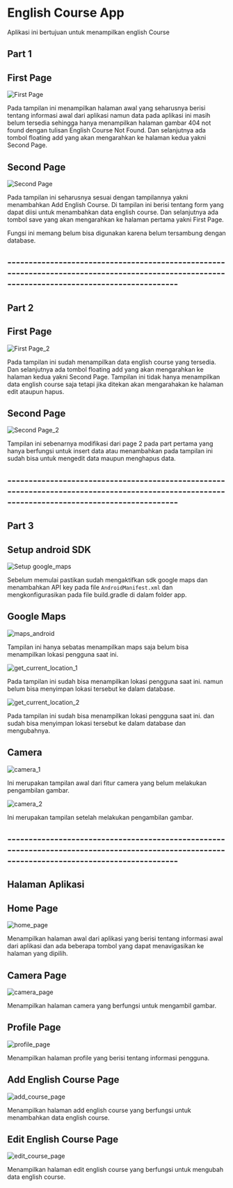 # English Course App

Aplikasi ini bertujuan untuk menampilkan english Course


## Part 1

## First Page

![First Page](https://github.com/finaustadatin/english-course-app/blob/master/img/page1.png)

Pada tampilan ini menampilkan halaman awal yang seharusnya berisi tentang informasi awal dari aplikasi namun data pada aplikasi ini masih belum tersedia sehingga hanya menampilkan halaman gambar 404 not found dengan tulisan English Course Not Found.
Dan selanjutnya ada tombol floating add yang akan mengarahkan ke halaman kedua yakni Second Page.

## Second Page

![Second Page](https://github.com/finaustadatin/english-course-app/blob/master/img/page2.png)

Pada tampilan ini seharusnya sesuai dengan tampilannya yakni menambahkan Add English Course. Di tampilan ini berisi tentang form yang dapat diisi untuk menambahkan data english course.
Dan selanjutnya ada tombol save yang akan mengarahkan ke halaman pertama yakni First Page.


Fungsi ini memang belum bisa digunakan karena belum tersambung dengan database.

## ----------------------------------------------------------------------------------------------------------------------------------------------

## Part 2

## First Page

![First Page_2](https://github.com/finaustadatin/english-course-app/blob/master/img/page1-2.png)

Pada tampilan ini sudah menampilkan data english course yang tersedia. Dan selanjutnya ada tombol floating add yang akan mengarahkan ke halaman kedua yakni Second Page.
Tampilan ini tidak hanya menampilkan data english course saja tetapi jika ditekan akan mengarahakan ke halaman edit ataupun hapus.

## Second Page

![Second Page_2](https://github.com/finaustadatin/english-course-app/blob/master/img/page2-2.png)

Tampilan ini sebenarnya modifikasi dari page 2 pada part pertama yang hanya berfungsi untuk insert data atau menambahkan
pada tampilan ini sudah bisa untuk mengedit data maupun menghapus data.


## ----------------------------------------------------------------------------------------------------------------------------------------------

## Part 3

## Setup android SDK

![Setup google_maps](https://github.com/finaustadatin/english-course-app/blob/master/img/enable-sdk.png)

Sebelum memulai pastikan sudah mengaktifkan sdk google maps dan menambahkan API key pada file `AndroidManifest.xml` dan mengkonfigurasikan pada file build.gradle di dalam folder app.

## Google Maps

![maps_android](https://github.com/finaustadatin/english-course-app/blob/master/img/maps-android.png)

Tampilan ini hanya sebatas menampilkan maps saja belum bisa menampilkan lokasi pengguna saat ini.

![get_current_location_1](https://github.com/finaustadatin/english-course-app/blob/master/img/get-current-location-1.png)

Pada tampilan ini sudah bisa menampilkan lokasi pengguna saat ini. namun belum bisa menyimpan lokasi tersebut ke dalam database.

![get_current_location_2](https://github.com/finaustadatin/english-course-app/blob/master/img/get-current-location-2.png)

Pada tampilan ini sudah bisa menampilkan lokasi pengguna saat ini. dan sudah bisa menyimpan lokasi tersebut ke dalam database dan mengubahnya.

## Camera

![camera_1](https://github.com/finaustadatin/english-course-app/blob/master/img/camera-1.png)

Ini merupakan tampilan awal dari fitur camera yang belum melakukan pengambilan gambar.

![camera_2](https://github.com/finaustadatin/english-course-app/blob/master/img/camera-2.png)

Ini merupakan tampilan setelah melakukan pengambilan gambar.

## ----------------------------------------------------------------------------------------------------------------------------------------------

## Halaman Aplikasi

## Home Page

![home_page](https://github.com/finaustadatin/english-course-app/blob/master/img/page/home-page.png)

Menampilkan halaman awal dari aplikasi yang berisi tentang informasi awal dari aplikasi dan ada beberapa tombol yang dapat menavigasikan ke halaman yang dipilih.

## Camera Page

![camera_page](https://github.com/finaustadatin/english-course-app/blob/master/img/page/camera-page.png)

Menampilkan halaman camera yang berfungsi untuk mengambil gambar.

## Profile Page

![profile_page](https://github.com/finaustadatin/english-course-app/blob/master/img/page/profile-page.png)

Menampilkan halaman profile yang berisi tentang informasi pengguna.

## Add English Course Page

![add_course_page](https://github.com/finaustadatin/english-course-app/blob/master/img/page/add-course-page.png)

Menampilkan halaman add english course yang berfungsi untuk menambahkan data english course.

## Edit English Course Page

![edit_course_page](https://github.com/finaustadatin/english-course-app/blob/master/img/page/edit-course-page.png)

Menampilkan halaman edit english course yang berfungsi untuk mengubah data english course.


